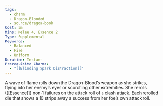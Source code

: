 ```yaml
---
tags:
  - charm
  - Dragon-Blooded
  - source/dragon-book
Cost: 5m
Mins: Melee 4, Essence 2
Type: Supplemental
Keywords:
  - Balanced
  - Fire
  - Uniform
Duration: Instant
Prerequisite Charms:
  - "[[Blinding Spark Distraction]]"
---
```

A wave of flame rolls down the Dragon-Blood’s weapon as she strikes, flying into her enemy’s eyes or scorching other extremities. She rerolls ([[Essence]]) non-1 failures on the attack roll of a clash attack. Each rerolled die that shows a 10 strips away a success from her foe’s own attack roll.